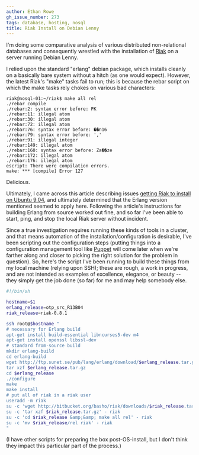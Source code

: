 ```yaml
---
author: Ethan Rowe
gh_issue_number: 273
tags: database, hosting, nosql
title: Riak Install on Debian Lenny
---
```




I'm doing some comparative analysis of various distributed non-relational databases and consequently wrestled with the installation of [Riak](http://riak.basho.com/) on a server running Debian Lenny.

I relied upon the standard "erlang" debian package, which installs cleanly on a basically bare system without a hitch (as one would expect).  However, the latest Riak's "make" tasks fail to run; this is because the rebar script on which the make tasks rely chokes on various bad characters:

```nohighlight
riak@nosql-01:~/riak$ make all rel
./rebar compile
./rebar:2: syntax error before: PK
./rebar:11: illegal atom
./rebar:30: illegal atom
./rebar:72: illegal atom
./rebar:76: syntax error before: ��n16
./rebar:79: syntax error before: ','
./rebar:91: illegal integer
./rebar:149: illegal atom
./rebar:160: syntax error before: Za��ze
./rebar:172: illegal atom
./rebar:176: illegal atom
escript: There were compilation errors.
make: *** [compile] Error 127
```

Delicious.

Ultimately, I came across this article describing issues [getting Riak to install on Ubuntu 9.04](http://onerlang.blogspot.com/2009/10/fighting-with-riak.html), and ultimately determined that the Erlang version mentioned seemed to apply here.  Following the article's instructions for building Erlang from source worked out fine, and so far I've been able to start, ping, and stop the local Riak server without incident.

Since a true investigation requires running these kinds of tools in a cluster, and that means automation of the installation/configuration is desirable, I've been scripting out the configuration steps (putting things into a configuration management tool like [Puppet](http://reductivelabs.com/trac/puppet/) will come later when we're farther along and closer to picking the right solution for the problem in question).  So, here's the script I've been running to build these things from my local machine (relying upon SSH); these are rough, a work in progress, and are not intended as examples of excellence, elegance, or beauty -- they simply get the job done (so far) for me and may help somebody else.

```bash
#!/bin/sh

hostname=$1
erlang_release=otp_src_R13B04
riak_release=riak-0.8.1

ssh root@$hostname "
# necessary for Erlang build
apt-get install build-essential libncurses5-dev m4
apt-get install openssl libssl-dev
# standard from-source build
mkdir erlang-build
cd erlang-build
wget http://ftp.sunet.se/pub/lang/erlang/download/$erlang_release.tar.gz
tar xzf $erlang_release.tar.gz
cd $erlang_release
./configure
make
make install
# put all of riak in a riak user
useradd -m riak
su -c 'wget http://bitbucket.org/basho/riak/downloads/$riak_release.tar.gz' - riak
su -c 'tar xzf $riak_release.tar.gz' - riak
su -c 'cd $riak_release &amp;&amp; make all rel' - riak
su -c 'mv $riak_release/rel riak' - riak
"
```

(I have other scripts for preparing the box post-OS-install, but I don't think they impact this particular part of the process.)


